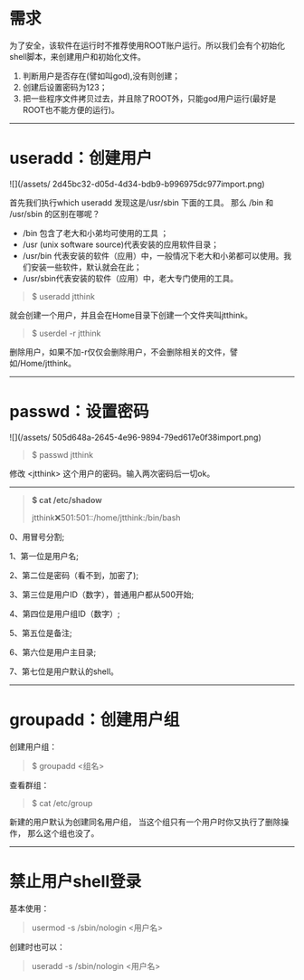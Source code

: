 # 需求

为了安全，该软件在运行时不推荐使用ROOT账户运行。所以我们会有个初始化shell脚本，来创建用户和初始化文件。

1. 判断用户是否存在\(譬如叫god\),没有则创建；
2. 创建后设置密码为123；
3. 把一些程序文件拷贝过去，并且除了ROOT外，只能god用户运行\(最好是ROOT也不能方便的运行\)。

---

# useradd：创建用户

![](/assets/ 2d45bc32-d05d-4d34-bdb9-b996975dc977import.png)

首先我们执行which useradd 发现这是/usr/sbin 下面的工具。 那么 /bin 和 /usr/sbin 的区别在哪呢？

* /bin 包含了老大和小弟均可使用的工具 ；
* /usr \(unix software source\)代表安装的应用软件目录；
* /usr/bin 代表安装的软件（应用）中，一般情况下老大和小弟都可以使用。我们安装一些软件，默认就会在此；
* /usr/sbin代表安装的软件（应用）中，老大专门使用的工具。

> $ useradd jtthink

就会创建一个用户，并且会在Home目录下创建一个文件夹叫jtthink。

> $ userdel -r jtthink

删除用户，如果不加-r仅仅会删除用户，不会删除相关的文件，譬如/Home/jtthink。

---

# passwd：设置密码

![](/assets/ 505d648a-2645-4e96-9894-79ed617e0f38import.png)

> $ passwd jtthink

修改 &lt;jtthink&gt; 这个用户的密码。输入两次密码后一切ok。

---

> **$ cat /etc/shadow**
>
> jtthink:x:501:501::/home/jtthink:/bin/bash

0、用冒号分割;

1、第一位是用户名;

2、第二位是密码（看不到，加密了\);

3、第三位是用户ID（数字），普通用户都从500开始;

4、第四位是用户组ID（数字）;

5、第五位是备注;

6、第六位是用户主目录;

7、第七位是用户默认的shell。

---

# groupadd：创建用户组

创建用户组：

> $ groupadd &lt;组名&gt;

查看群组：

> $ cat /etc/group

新建的用户默认为创建同名用户组， 当这个组只有一个用户时你又执行了删除操作， 那么这个组也没了。

---

# 禁止用户shell登录

基本使用：

> usermod -s /sbin/nologin &lt;用户名&gt;

创建时也可以：

> useradd -s /sbin/nologin &lt;用户名&gt;



